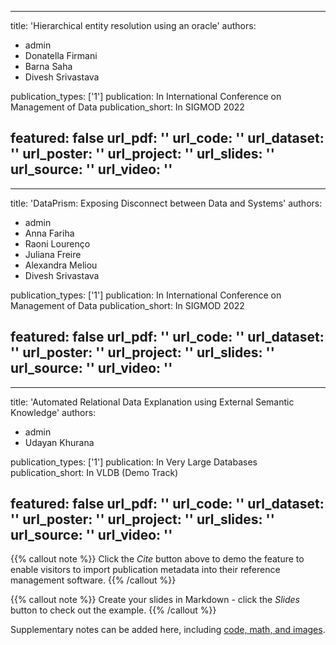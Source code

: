 

---
title: 'Hierarchical entity resolution using an oracle'
authors:
  - admin
  - Donatella Firmani
  - Barna Saha
  - Divesh Srivastava

publication_types: ['1']
publication: In International Conference on Management of Data
publication_short: In SIGMOD 2022

featured: false
url_pdf: ''
url_code: ''
url_dataset: ''
url_poster: ''
url_project: ''
url_slides: ''
url_source: ''
url_video: ''
---


---
title: 'DataPrism: Exposing Disconnect between Data and Systems'
authors:
  - admin
  - Anna Fariha
  - Raoni Lourenço
  - Juliana Freire 
  - Alexandra Meliou
  - Divesh Srivastava

publication_types: ['1']
publication: In International Conference on Management of Data
publication_short: In SIGMOD 2022

featured: false
url_pdf: ''
url_code: ''
url_dataset: ''
url_poster: ''
url_project: ''
url_slides: ''
url_source: ''
url_video: ''
---

---
title: 'Automated Relational Data Explanation using External Semantic Knowledge'
authors:
  - admin
  - Udayan Khurana

publication_types: ['1']
publication: In Very Large Databases
publication_short: In VLDB (Demo Track)

featured: false
url_pdf: ''
url_code: ''
url_dataset: ''
url_poster: ''
url_project: ''
url_slides: ''
url_source: ''
url_video: ''
---


{{% callout note %}}
Click the _Cite_ button above to demo the feature to enable visitors to import publication metadata into their reference management software.
{{% /callout %}}

{{% callout note %}}
Create your slides in Markdown - click the _Slides_ button to check out the example.
{{% /callout %}}

Supplementary notes can be added here, including [code, math, and images](https://wowchemy.com/docs/writing-markdown-latex/).
